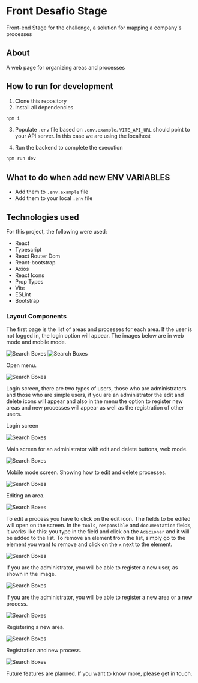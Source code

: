 # Front Desafio Stage

Front-end Stage for the challenge, a solution for mapping a company's processes
## About

A web page for organizing areas and processes

## How to run for development

1. Clone this repository
2. Install all dependencies

```bash
npm i
```

3. Populate `.env` file based on `.env.example`. `VITE_API_URL` should point to your API server. In this case we are using the localhost


4. Run the backend to complete the execution

```bash
npm run dev
```

## What to do when add new ENV VARIABLES

- Add them to `.env.example` file
- Add them to your local `.env` file

## Technologies used
For this project, the following were used:

- React
- Typescript
- React Router Dom 
- React-bootstrap
- Axios 
- React Icons 
- Prop Types
- Vite 
- ESLint
- Bootstrap  


### Layout Components

The first page is the list of areas and processes for each area. If the user is not logged in, the login option will appear. The images below are in web mode and mobile mode.


![Search Boxes](https://imgur.com/dciftUA.png)
![Search Boxes](https://imgur.com/t4JXT0y.png)

Open menu.

![Search Boxes](https://imgur.com/Q2dxsSj.png)


Login screen, there are two types of users, those who are administrators and those who are simple users, if you are an administrator the edit and delete icons will appear and also in the menu the option to register new areas and new processes will appear as well as the registration of other users.

Login screen

![Search Boxes](https://imgur.com/oArjMRm.png)

Main screen for an administrator with edit and delete buttons, web mode.

![Search Boxes](https://imgur.com/0VwbpaB.png)

Mobile mode screen.
Showing how to edit and delete processes.

![Search Boxes](https://imgur.com/W6PYim7.png)


Editing an area.

![Search Boxes](https://imgur.com/nZuGA0h.png)

To edit a process you have to click on the edit icon. The fields to be edited will open on the screen. In the `tools`, `responsible` and `documentation` fields, it works like this: you type in the field and click on the `Adicionar` and it will be added to the list. To remove an element from the list, simply go to the element you want to remove and click on the `x` next to the element.


![Search Boxes](https://imgur.com/Qx34xSP.png)

If you are the administrator, you will be able to register a new user, as shown in the image.

![Search Boxes](https://imgur.com/0uFO0B5.png)


If you are the administrator, you will be able to register a new area or a new process.

![Search Boxes](https://imgur.com/oqtVOHN.png)


Registering a new area.

![Search Boxes](https://imgur.com/fukYqXX.png)

Registration and new process.

![Search Boxes](https://imgur.com/4g30tpX.png)

Future features are planned. If you want to know more, please get in touch.


